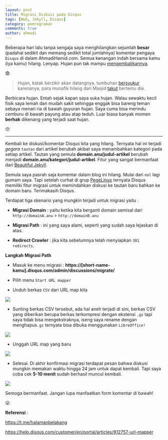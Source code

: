 ```yaml
---
layout: post
title: Migrasi Diskusi pada Disqus 
tags: [Web, Jekyll, Disqus]
category: pemrograman
comments: true
author: ahmadi
--- 
```


Beberapa hari lalu tanpa sengaja saya menghilangkan sejumlah **besar** (padahal sedikit dan memang sedikit total jumlahnya) komentar pengaya `Disqus` di dalam AhmadiHamid.com. Semua kenangan indah bersama kamu (iya kamu) hilang. Lenyap. Hujan pun tak mampu [mengembalikannya](https://bluemeda.web.id/ditinggal-pas-lagi-sayang-sayangnya-part-2/). 

😨


> Hujan, katak berzikir akan datangnya, tumbuhan [bersyukur](http://www.compoundchem.com/2014/05/14/thesmellofrain/) karenanya, para munafik hilang dari Masjid [takut](https://www.facebook.com/xgaptek/posts/10212754121198813) bertemu dia.

Berbicara hujan. Entah sejak kapan saya suka hujan. Walau sewaktu kecil fisik saya lemah dan mudah sakit sehingga enggak bisa bareng teman sebaya menari ria di bawah guyuran hujan. Saya cuma bisa merindu cemburu di bawah payung atau atap teduh. Luar biasa banyak momen **berhak** dikenang yang terjadi saat hujan. 

😚

---

Kembali ke diskusi/komentar Disqus kita yang hilang. Ternyata hal ini terjadi *gegara* `tautan` dari artikel berubah akibat saya menambahkan kategori pada setiap artikel. Tautan yang semula **domain.anu/judul-artikel** berubah menjadi **domain.anu/kategori/judul-artikel**. Fitur yang sangat bermanfaat dari [Beautiful Jekyll](http://deanattali.com/beautiful-jekyll/).

Semula saya pasrah saja komentar dalam blog ini hilang. Mulai dari `nol` lagi gumam saya. Tapi setelah curhat di grup [PegeLinux](https://www.google.com/search?q=PegeLinux) ternyata Disqus memiliki fitur migrasi untuk memindahkan diskusi ke tautan baru bahkan ke domain baru. 
Terimakasih Disqus.

Terdapat tiga skenario yang mungkin terjadi untuk migrasi yaitu :

- **Migrasi Domain** : yaitu ketika kita berganti domain semisal dari `http://domainA.anu` > `http://domainB.anu`

- **Migrasi Path** : ini yang saya alami, seperti yang sudah saya lejaskan di atas.

- **Redirect Crawler** : jika kita sebelumnya telah menyiapkan `301 redirects`.

**Langkah Migrasi Path**

- Masuk ke menu migrasi : **https://[short-name-kamu].disqus.com/admin/discussions/migrate/**

- Pilih menu `Start URL mapper`

- Unduh berkas `CSV` dari URL map kita

![](/img/ps5-unduh.png) 

- Sunting berkas CSV tersebut, ada hal aneh terjadi di sini, berkas CSV yang diberikan berupa berkas terkompresi dengan ekstensi `.gz` tapi saya tidak bisa mengekstraknya, iseng saya rename dengan menghapus`.gz` ternyata bisa dibuka menggunakan `LibreOffice!`

![](/img/ps5-sunting.png) 

- Unggah URL map yang baru

![](/img/ps5-unggah.png) 

- Selesai. Di akhir konfirmasi migrasi terdapat pesan bahwa diskusi mungkin memakan waktu hingga 24 jam untuk dapat kembali. Tapi saya coba cek **5-10 menit** sudah berhasil muncul kembali.

![](/img/ps5-selesai.png) 

Semoga bermanfaat. Jangan lupa manfaatkan form komentar di bawah!

😜


**Referensi** :

<https://t.me/halamanbelakang>

<https://help.disqus.com/customer/en/portal/articles/912757-url-mapper>
